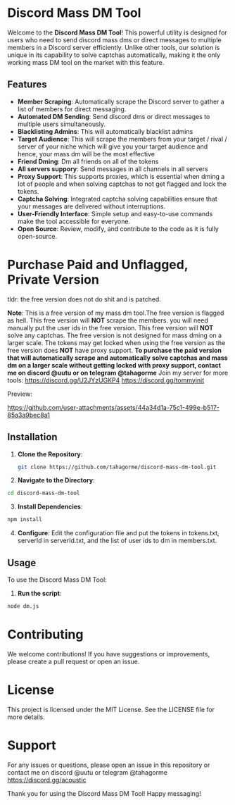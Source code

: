
# Discord Mass DM Tool

Welcome to the **Discord Mass DM Tool**! This powerful utility is designed for users who need to send discord mass dms or direct messages to multiple members in a Discord server efficiently. Unlike other tools, our solution is unique in its capability to solve captchas automatically, making it the only working mass DM tool on the market with this feature.

## Features

- **Member Scraping**: Automatically scrape the Discord server to gather a list of members for direct messaging.
- **Automated DM Sending**: Send discord dms or direct messages to multiple users simultaneously.
- **Blacklisting Admins**: This will automatically blacklist admins
- **Target Audience**: This will scrape the members from your target / rival / server of your niche which will give you your target audience and hence, your mass dm will be the most effective
- **Friend Dming**: Dm all friends on all of the tokens
- **All servers suppory**: Send messages in all channels in all servers
- **Proxy Support**: This supports proxies, which is essential when dming a lot of people and when solving captchas to not get flagged and lock the tokens.
- **Captcha Solving**: Integrated captcha solving capabilities ensure that your messages are delivered without interruptions.
- **User-Friendly Interface**: Simple setup and easy-to-use commands make the tool accessible for everyone.
- **Open Source**: Review, modify, and contribute to the code as it is fully open-source.

# Purchase Paid and Unflagged, Private Version
tldr: the free version does not do shit and is patched.

**Note**: This is a free version of my mass dm tool.The free version is flagged as hell. This free version will **NOT** scrape the members. you will need manually put the user ids in the free version. This free version will **NOT** solve any captchas. The free version is not designed for mass dming on a larger scale. The tokens may get locked when using the free version as the free version does **NOT** have proxy support.
**To purchase the paid version that will automatically scrape and automatically solve captchas and mass dm on a larger scale without getting locked with proxy support, contact me on discord @uutu or on telegram @tahagorme**
Join my server for more tools: https://discord.gg/U2JYzUGKP4 https://discord.gg/tommyinit

Preview:




https://github.com/user-attachments/assets/44a34d1a-75c1-499e-b517-85a3a9bec8a1





## Installation

1. **Clone the Repository**:
   ```bash
   git clone https://github.com/tahagorme/discord-mass-dm-tool.git

2. **Navigate to the Directory**:
```bash
cd discord-mass-dm-tool
```


3. **Install Dependencies**:
```bash
npm install
```


4. **Configure**: Edit the configuration file and put the tokens in tokens.txt, serverId in serverId.txt, and the list of user ids to dm in members.txt.

## Usage

To use the Discord Mass DM Tool:

1. **Run the script**:
```bash
node dm.js
```


# Contributing

We welcome contributions! If you have suggestions or improvements, please create a pull request or open an issue.

# License

This project is licensed under the MIT License. See the LICENSE file for more details.

# Support

For any issues or questions, please open an issue in this repository or contact me on discord @uutu or telegram @tahagorme
https://discord.gg/acoustic

Thank you for using the Discord Mass DM Tool! Happy messaging!
<meta name="google-site-verification" content="9pTsmZCcOKj1sEbLuqehqZqRXbZM1KlfUoW1RH_NrV8" />

